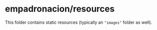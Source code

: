 # empadronacion/resources

This folder contains static resources (typically an `"images"` folder as well).
